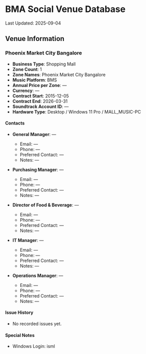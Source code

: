 # BMA Social Venue Database

Last Updated: 2025-09-04

## Venue Information

### Phoenix Market City Bangalore
- **Business Type**: Shopping Mall
- **Zone Count**: 1
- **Zone Names**: Phoenix Market City Bangalore
- **Music Platform**: BMS
- **Annual Price per Zone**: —
- **Currency**: —
- **Contract Start**: 2015-12-05
- **Contract End**: 2026-03-31
- **Soundtrack Account ID**: —
- **Hardware Type**: Desktop / Windows 11 Pro / MALL_MUSIC-PC

#### Contacts
- **General Manager**: —
  - Email: —
  - Phone: —
  - Preferred Contact: —
  - Notes: —

- **Purchasing Manager**: —
  - Email: —
  - Phone: —
  - Preferred Contact: —
  - Notes: —

- **Director of Food & Beverage**: —
  - Email: —
  - Phone: —
  - Preferred Contact: —
  - Notes: —

- **IT Manager**: —
  - Email: —
  - Phone: —
  - Preferred Contact: —
  - Notes: —

- **Operations Manager**: —
  - Email: —
  - Phone: —
  - Preferred Contact: —
  - Notes: —

#### Issue History
- No recorded issues yet.

#### Special Notes
- Windows Login: isml
